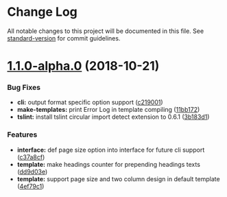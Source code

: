 # Change Log

All notable changes to this project will be documented in this file. See [standard-version](https://github.com/conventional-changelog/standard-version) for commit guidelines.

<a name="1.1.0-alpha.0"></a>
# [1.1.0-alpha.0](https://github.com/chigix/mandoc/compare/v1.0.2-beta.2...v1.1.0-alpha.0) (2018-10-21)


### Bug Fixes

* **cli:** output format specific option support ([c219001](https://github.com/chigix/mandoc/commit/c219001))
* **make-templates:** print Error Log in template compiling ([11bb172](https://github.com/chigix/mandoc/commit/11bb172))
* **tslint:** install tslint circular import detect extension to 0.6.1 ([3b183d1](https://github.com/chigix/mandoc/commit/3b183d1))


### Features

* **interface:** def page size option into interface for future cli support ([c37a8cf](https://github.com/chigix/mandoc/commit/c37a8cf))
* **template:** make headings counter for prepending headings texts ([dd9d03e](https://github.com/chigix/mandoc/commit/dd9d03e))
* **template:** support page size and two column design in default template ([4ef79c1](https://github.com/chigix/mandoc/commit/4ef79c1))
